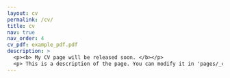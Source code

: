 ```yaml
---
layout: cv
permalink: /cv/
title: cv
nav: true
nav_order: 4
cv_pdf: example_pdf.pdf
description: >
  <p><b> My CV page will be released soon. </b></p>
  <p> This is a description of the page. You can modify it in 'pages/_cv.md'. You can also change or remove the top pdf download button. </p>
---
```


